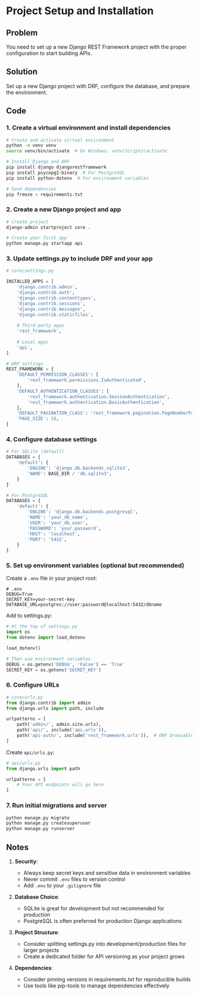 # Project Setup and Installation

## Problem

You need to set up a new Django REST Framework project with the proper configuration to start building APIs.

## Solution

Set up a new Django project with DRF, configure the database, and prepare the environment.

## Code

### 1. Create a virtual environment and install dependencies

```bash
# Create and activate virtual environment
python -m venv venv
source venv/bin/activate  # On Windows: venv\Scripts\activate

# Install Django and DRF
pip install django djangorestframework
pip install psycopg2-binary  # For PostgreSQL
pip install python-dotenv  # For environment variables

# Save dependencies
pip freeze > requirements.txt
```

### 2. Create a new Django project and app

```bash
# Create project
django-admin startproject core .

# Create your first app
python manage.py startapp api
```

### 3. Update settings.py to include DRF and your app

```python
# core/settings.py

INSTALLED_APPS = [
    'django.contrib.admin',
    'django.contrib.auth',
    'django.contrib.contenttypes',
    'django.contrib.sessions',
    'django.contrib.messages',
    'django.contrib.staticfiles',
    
    # Third-party apps
    'rest_framework',
    
    # Local apps
    'api',
]

# DRF settings
REST_FRAMEWORK = {
    'DEFAULT_PERMISSION_CLASSES': [
        'rest_framework.permissions.IsAuthenticated',
    ],
    'DEFAULT_AUTHENTICATION_CLASSES': [
        'rest_framework.authentication.SessionAuthentication',
        'rest_framework.authentication.BasicAuthentication',
    ],
    'DEFAULT_PAGINATION_CLASS': 'rest_framework.pagination.PageNumberPagination',
    'PAGE_SIZE': 10,
}
```

### 4. Configure database settings

```python
# For SQLite (default)
DATABASES = {
    'default': {
        'ENGINE': 'django.db.backends.sqlite3',
        'NAME': BASE_DIR / 'db.sqlite3',
    }
}

# For PostgreSQL
DATABASES = {
    'default': {
        'ENGINE': 'django.db.backends.postgresql',
        'NAME': 'your_db_name',
        'USER': 'your_db_user',
        'PASSWORD': 'your_password',
        'HOST': 'localhost',
        'PORT': '5432',
    }
}
```

### 5. Set up environment variables (optional but recommended)

Create a `.env` file in your project root:

```
# .env
DEBUG=True
SECRET_KEY=your-secret-key
DATABASE_URL=postgres://user:password@localhost:5432/dbname
```

Add to settings.py:

```python
# At the top of settings.py
import os
from dotenv import load_dotenv

load_dotenv()

# Then use environment variables
DEBUG = os.getenv('DEBUG', 'False') == 'True'
SECRET_KEY = os.getenv('SECRET_KEY')
```

### 6. Configure URLs

```python
# core/urls.py
from django.contrib import admin
from django.urls import path, include

urlpatterns = [
    path('admin/', admin.site.urls),
    path('api/', include('api.urls')),
    path('api-auth/', include('rest_framework.urls')),  # DRF browsable API login
]
```

Create `api/urls.py`:

```python
# api/urls.py
from django.urls import path

urlpatterns = [
    # Your API endpoints will go here
]
```

### 7. Run initial migrations and server

```bash
python manage.py migrate
python manage.py createsuperuser
python manage.py runserver
```

## Notes

1. **Security**: 
   - Always keep secret keys and sensitive data in environment variables
   - Never commit `.env` files to version control
   - Add `.env` to your `.gitignore` file

2. **Database Choice**:
   - SQLite is great for development but not recommended for production
   - PostgreSQL is often preferred for production Django applications

3. **Project Structure**:
   - Consider splitting settings.py into development/production files for larger projects
   - Create a dedicated folder for API versioning as your project grows

4. **Dependencies**:
   - Consider pinning versions in requirements.txt for reproducible builds
   - Use tools like pip-tools to manage dependencies effectively

